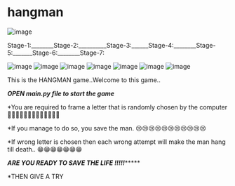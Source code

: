 # hangman

![image](https://user-images.githubusercontent.com/85058520/130326259-d4ac1805-754f-48c0-adf9-b74aebdd1cb9.png)

Stage-1:________Stage-2:__________Stage-3:______Stage-4:________Stage-5:_______Stage-6:________Stage-7:  

![image](https://user-images.githubusercontent.com/85058520/130326316-bb5659f7-acd1-4a0d-8313-42d4fd6c031b.png)    ![image](https://user-images.githubusercontent.com/85058520/130326345-7bb68ae6-a765-46ac-9c48-0a505846d14a.png)    ![image](https://user-images.githubusercontent.com/85058520/130326370-a2c57ee1-e282-4748-8005-82af405c9dcd.png)     ![image](https://user-images.githubusercontent.com/85058520/130326384-6ebe6c25-3263-41e8-ac86-b3ac6a01bb5f.png)      ![image](https://user-images.githubusercontent.com/85058520/130326421-e44bad41-e64e-4f5d-9aec-19692c93628d.png)      ![image](https://user-images.githubusercontent.com/85058520/130326438-454556f1-0e01-4557-ad4b-1dfcdcfdf418.png)       ![image](https://user-images.githubusercontent.com/85058520/130326452-42aedd03-8811-461f-9a39-901ac586d1dc.png)















This is the HANGMAN game..Welcome to this game..

*****OPEN main.py file to start the game*****


*You are required to frame a letter that is randomly chosen by the computer  🦾🦾🦾🦾🦾🦾🦾🦾🦾🦾🦾🦾🦾

*If you manage to do so, you save the man.   😢😢😢😢😢😢😢😢😢😢😢

*If wrong letter is chosen then each wrong attempt will make the man hang till death..    😁😁😁😁😁😁😁

*************************ARE YOU READY TO SAVE THE LIFE !!!!!******************************



*THEN GIVE A TRY
